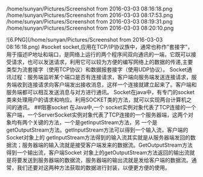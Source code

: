 

/home/sunyan/Pictures/Screenshot from 2016-03-03 08:16:18.png
/home/sunyan/Pictures/Screenshot from 2016-03-03 08:17:53.png
/home/sunyan/Pictures/Screenshot from 2016-03-03 08:19:31.png
/home/sunyan/Pictures/Screenshot from 2016-03-03 08:20:10.png



![6.PNG](/home/sunyan/Pictures/Screenshot from 2016-03-03 08:16:18.png)
#socket
socket,应用在TCP/IP协议族中，通常也称作"套接字"，用于描述IP地址和端口，是网络上运行的两个程序间双向通讯的一端，它既可以接受请求，也可以发送请求，利用它可以较为方便的编写网络上的数据的传递,主要类型为流套接字（使用TCP协议）和数据报套接字（使用UDP协议）。
Socket通讯过程：服务端监听某个端口是否有连接请求，客户端向服务端发送连接请求，服务端收到连接请求向客户端发出接收消息，这样一个连接就建立起来了。客户端和服务端都可以相互发送消息与对方进行通讯。
Socket在java中，有专门的socket类来处理用户的请求和响应。利用SOCKET类的方法，就可以实现两台计算机之间的通讯。
##阻塞socket
在Java中,一个 socket实例对象代表了TCP连接的一个客户端，一个ServerSocket实例对象代表了TCP连接的一个服务器端，这两个对象均有两个关键的方法，一个是getInputStream方法，另 一个是getOutputStream方法。getInputStream方法可以得到一个输入流，客户端的Socket对象上的 getInputStream方法得到的输入流其实就是从服务器端发回的数据流；服务器端的输入流就是接受客户端发来的数据流。GetOutputStream方法得到一个输出流，客户端Socket 对象上的getOutputStream方法返回的输出流就是将要发送到服务器端的数据流，服务器端的输出流就是发给客户端的数据流。通常，我们还要对这两种方法获取的数据进行封装，以便更方便的使用。

